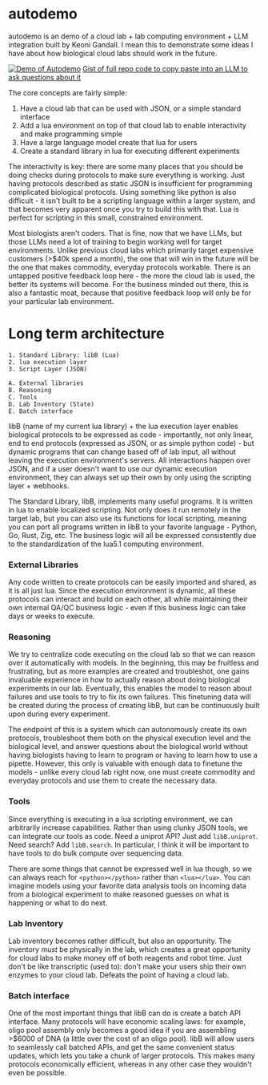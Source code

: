 # autodemo

autodemo is an demo of a cloud lab + lab computing environment + LLM integration built by Keoni Gandall. I mean this to demonstrate some ideas I have about how biological cloud labs should work in the future.

[![Demo of Autodemo](https://img.youtube.com/vi/BEUKxsUfO9w/0.jpg)](https://youtu.be/BEUKxsUfO9w)
[Gist of full repo code to copy paste into an LLM to ask questions about it](https://gist.github.com/Koeng101/17a43a6e1511522e888fb02fdf050ba6)

The core concepts are fairly simple:
1. Have a cloud lab that can be used with JSON, or a simple standard interface
2. Add a lua environment on top of that cloud lab to enable interactivity and make programming simple
3. Have a large language model create that lua for users
4. Create a standard library in lua for executing different experiments

The interactivity is key: there are some many places that you should be doing checks during protocols to make sure everything is working. Just having protocols described as static JSON is insufficient for programming complicated biological protocols. Using something like python is also difficult - it isn't built to be a scripting language within a larger system, and that becomes very apparent once you try to build this with that. Lua is perfect for scripting in this small, constrained environment.

Most biologists aren't coders. That is fine, now that we have LLMs, but those LLMs need a lot of training to begin working well for target environments. Unlike previous cloud labs which primarily target expensive customers (>$40k spend a month), the one that will win in the future will be the one that makes commodity, everyday protocols workable. There is an untapped positive feedback loop here - the more the cloud lab is used, the better its systems will become. For the business minded out there, this is also a fantastic moat, because that positive feedback loop will only be for your particular lab environment.

# Long term architecture
```
1. Standard Library: libB (Lua)
2. lua execution layer
3. Script Layer (JSON)

A. External libraries
B. Reasoning
C. Tools
D. Lab Inventory (State)
E. Batch interface
```

libB (name of my current lua library) + the lua execution layer enables biological protocols to be expressed as code - importantly, not only linear, end to end protocols (expressed as JSON, or as simple python code) - but dynamic programs that can change based off of lab input, all without leaving the execution environment's servers. All interactions happen over JSON, and if a user doesn't want to use our dynamic execution environment, they can always set up their own by only using the scripting layer + webhooks.

The Standard Library, libB, implements many useful programs. It is written in lua to enable localized scripting. Not only does it run remotely in the target lab, but you can also use its functions for local scripting, meaning you can port all programs written in libB to your favorite language - Python, Go, Rust, Zig, etc. The business logic will all be expressed consistently due to the standardization of the lua5.1 computing environment.

### External Libraries
Any code written to create protocols can be easily imported and shared, as it is all just lua. Since the execution environment is dynamic, all these protocols can interact and build on each other, all while maintaining their own internal QA/QC business logic - even if this business logic can take days or weeks to execute.

### Reasoning
We try to centralize code executing on the cloud lab so that we can reason over it automatically with models. In the beginning, this may be fruitless and frustrating, but as more examples are created and troubleshot, one gains invaluable experience in how to actually reason about doing biological experiments in our lab. Eventually, this enables the model to reason about failures and use tools to try to fix its own failures. This finetuning data will be created during the process of creating libB, but can be continuously built upon during every experiment.

The endpoint of this is a system which can autonomously create its own protocols, troubleshoot them both on the physical execution level and the biological level, and answer questions about the biological world without having biologists having to learn to program or having to learn how to use a pipette. However, this only is valuable with enough data to finetune the models - unlike every cloud lab right now, one must create commodity and everyday protocols and use them to create the necessary data.

### Tools
Since everything is executing in a lua scripting environment, we can arbitrarily increase capabilities. Rather than using clunky JSON tools, we can integrate our tools as code. Need a uniprot API? Just add `libB.uniprot`. Need search? Add `libB.search`. In particular, I think it will be important to have tools to do bulk compute over sequencing data.

There are some things that cannot be expressed well in lua though, so we can always reach for `<python></python>` rather than `<lua></lua>`. You can imagine models using your favorite data analysis tools on incoming data from a biological experiment to make reasoned guesses on what is happening or what to do next.

### Lab Inventory
Lab inventory becomes rather difficult, but also an opportunity. The inventory *must* be physically in the lab, which creates a great opportunity for cloud labs to make money off of both reagents and robot time. Just don't be like transcriptic (used to): don't make your users ship their own enzymes to your cloud lab. Defeats the point of having a cloud lab.

### Batch interface
One of the most important things that libB can do is create a batch API interface. Many protocols will have economic scaling laws: for example, oligo pool assembly only becomes a good idea if you are assembling >$6000 of DNA (a little over the cost of an oligo pool). libB will allow users to seamlessly call batched APIs, and get the same convenient status updates, which lets you take a chunk of larger protocols. This makes many protocols economically efficient, whereas in any other case they wouldn't even be possible. 
